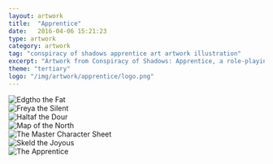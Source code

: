 ```yaml
---
layout: artwork
title:  "Apprentice"
date:   2016-04-06 15:21:23
type: artwork
category: artwork
tag: "conspiracy of shadows apprentice art artwork illustration"
excerpt: "Artwork from Conspiracy of Shadows: Apprentice, a role-playing game."
theme: "tertiary"
logo: "/img/artwork/apprentice/logo.png"
---
```

<div class="image-container">
	<div class="wrapper">
		<section class="artwork">
			<img src="/img/artwork/apprentice/edgtho-fat.jpg" alt="Edgtho the Fat"/>		
		</section>
		<section class="artwork">
			<img src="/img/artwork/apprentice/freya-silent.jpg" alt="Freya the Silent"/>		
		</section>
		<section class="artwork">
			<img src="/img/artwork/apprentice/haltaf-dour.jpg" alt="Haltaf the Dour"/>		
		</section>
		<section class="artwork">
			<img src="/img/artwork/apprentice/map.jpg" alt="Map of the North"/>		
		</section>
		<section class="artwork">
			<img src="/img/artwork/apprentice/the-master.jpg" alt="The Master Character Sheet"/>		
		</section>
		<section class="artwork">
			<img src="/img/artwork/apprentice/skeld-joyous.jpg" alt="Skeld the Joyous"/>		
		</section>
		<section class="artwork">
			<img src="/img/artwork/apprentice/the-apprentice.jpg" alt="The Apprentice"/>		
		</section>
	</div>
</div>